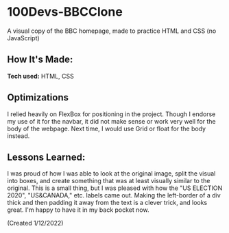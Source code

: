 # 100Devs-BBCClone

A visual copy of the BBC homepage, made to practice HTML and CSS (no JavaScript)

## How It's Made:

**Tech used:** HTML, CSS

## Optimizations

I relied heavily on FlexBox for positioning in the project. Though I endorse my use of it for the navbar, it did not make sense or work very well for the body of the webpage. Next time, I would use Grid or float for the body instead.

## Lessons Learned:

I was proud of how I was able to look at the original image, split the visual into boxes, and create something that was at least visually similar to the original. This is a small thing, but I was pleased with how the "US ELECTION 2020", "US&CANADA," etc. labels came out. Making the left-border of a div thick and then padding it away from the text is a clever trick, and looks great. I'm happy to have it in my back pocket now.

(Created 1/12/2022)
